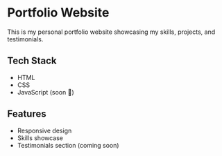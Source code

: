 # Portfolio Website


This is my personal portfolio website showcasing my skills, projects, and testimonials.

## Tech Stack
- HTML
- CSS
- JavaScript (soon 🚀)

## Features
- Responsive design
- Skills showcase
- Testimonials section (coming soon)

